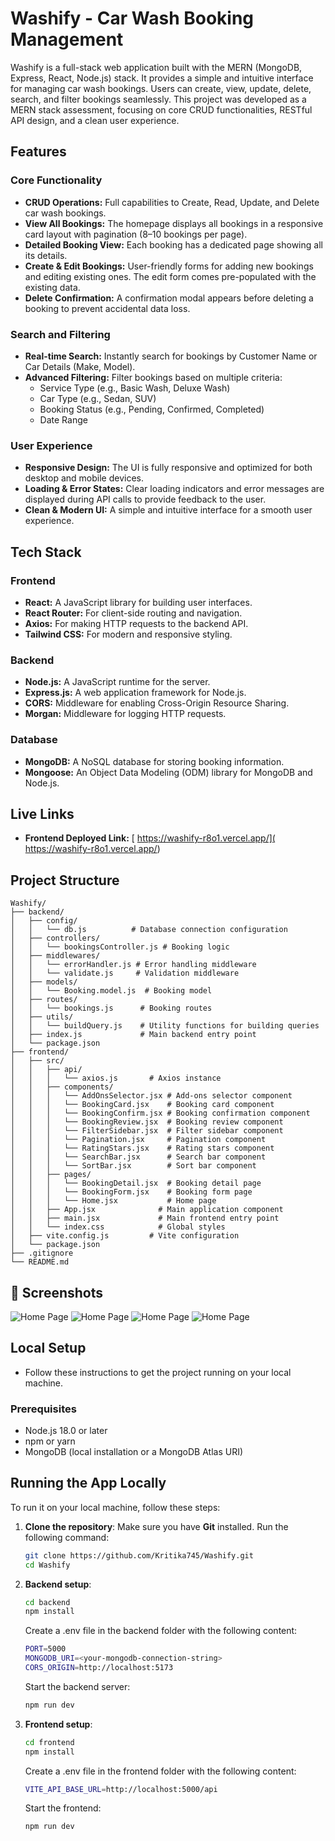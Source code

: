 # Washify - Car Wash Booking Management

Washify is a full-stack web application built with the MERN (MongoDB, Express, React, Node.js) stack. It provides a simple and intuitive interface for managing car wash bookings. Users can create, view, update, delete, search, and filter bookings seamlessly.
This project was developed as a MERN stack assessment, focusing on core CRUD functionalities, RESTful API design, and a clean user experience.

## Features

### Core Functionality
- **CRUD Operations:** Full capabilities to Create, Read, Update, and Delete car wash bookings.
- **View All Bookings:** The homepage displays all bookings in a responsive card layout with pagination (8–10 bookings per page).
- **Detailed Booking View:** Each booking has a dedicated page showing all its details.
- **Create & Edit Bookings:** User-friendly forms for adding new bookings and editing existing ones. The edit form comes pre-populated with the existing data.
- **Delete Confirmation:** A confirmation modal appears before deleting a booking to prevent accidental data loss.

### Search and Filtering
- **Real-time Search:** Instantly search for bookings by Customer Name or Car Details (Make, Model).
- **Advanced Filtering:** Filter bookings based on multiple criteria:
  - Service Type (e.g., Basic Wash, Deluxe Wash)
  - Car Type (e.g., Sedan, SUV)
  - Booking Status (e.g., Pending, Confirmed, Completed)
  - Date Range

### User Experience
- **Responsive Design:** The UI is fully responsive and optimized for both desktop and mobile devices.
- **Loading & Error States:** Clear loading indicators and error messages are displayed during API calls to provide feedback to the user.
- **Clean & Modern UI:** A simple and intuitive interface for a smooth user experience.

## Tech Stack

### Frontend
- **React:** A JavaScript library for building user interfaces.
- **React Router:** For client-side routing and navigation.
- **Axios:** For making HTTP requests to the backend API.
- **Tailwind CSS:** For modern and responsive styling.

### Backend
- **Node.js:** A JavaScript runtime for the server.
- **Express.js:** A web application framework for Node.js.
- **CORS:** Middleware for enabling Cross-Origin Resource Sharing.
- **Morgan:** Middleware for logging HTTP requests.

### Database
- **MongoDB:** A NoSQL database for storing booking information.
- **Mongoose:** An Object Data Modeling (ODM) library for MongoDB and Node.js.

## Live Links
- **Frontend Deployed Link:** [ https://washify-r8o1.vercel.app/]( https://washify-r8o1.vercel.app/)

## Project Structure

```
Washify/
├── backend/
│   ├── config/
│   │   └── db.js          # Database connection configuration
│   ├── controllers/
│   │   └── bookingsController.js # Booking logic
│   ├── middlewares/
│   │   └── errorHandler.js # Error handling middleware
│   │   └── validate.js     # Validation middleware
│   ├── models/
│   │   └── Booking.model.js  # Booking model
│   ├── routes/
│   │   └── bookings.js      # Booking routes
│   ├── utils/
│   │   └── buildQuery.js    # Utility functions for building queries
│   ├── index.js             # Main backend entry point
│   └── package.json
├── frontend/
│   ├── src/
│   │   ├── api/
│   │   │   └── axios.js       # Axios instance
│   │   ├── components/
│   │   │   └── AddOnsSelector.jsx # Add-ons selector component
│   │   │   └── BookingCard.jsx    # Booking card component
│   │   │   └── BookingConfirm.jsx # Booking confirmation component
│   │   │   └── BookingReview.jsx  # Booking review component
│   │   │   └── FilterSidebar.jsx  # Filter sidebar component
│   │   │   └── Pagination.jsx     # Pagination component
│   │   │   └── RatingStars.jsx    # Rating stars component
│   │   │   └── SearchBar.jsx      # Search bar component
│   │   │   └── SortBar.jsx        # Sort bar component
│   │   ├── pages/
│   │   │   └── BookingDetail.jsx  # Booking detail page
│   │   │   └── BookingForm.jsx    # Booking form page
│   │   │   └── Home.jsx           # Home page
│   │   ├── App.jsx              # Main application component
│   │   ├── main.jsx             # Main frontend entry point
│   │   └── index.css            # Global styles
│   ├── vite.config.js         # Vite configuration
│   └── package.json
├── .gitignore
└── README.md
```

## 📸 Screenshots
![Home Page](./public/home.png)
![Home Page](./public/booking.png)
![Home Page](./public/review.png)
![Home Page](./public/confirmation.png)

## Local Setup
- Follow these instructions to get the project running on your local machine.

### Prerequisites

- Node.js 18.0 or later
- npm or yarn
- MongoDB (local installation or a MongoDB Atlas URI)

## Running the App Locally

To run it on your local machine, follow these steps:

1. **Clone the repository**:
   Make sure you have **Git** installed. Run the following command:

   ```sh
   git clone https://github.com/Kritika745/Washify.git
   cd Washify
   ```

2. **Backend setup**:
   ```sh
   cd backend
   npm install
   ```
    Create a .env file in the backend folder with the following content:
   ```sh
   PORT=5000
   MONGODB_URI=<your-mongodb-connection-string>
   CORS_ORIGIN=http://localhost:5173

   ```
   Start the backend server:
   ```sh
   npm run dev
   ```


3. **Frontend setup**:
   ```sh
   cd frontend
   npm install
   ```
    Create a .env file in the frontend folder with the following content:
   ```sh
   VITE_API_BASE_URL=http://localhost:5000/api
   ```
   Start the frontend:
   ```sh
   npm run dev
   ```

   

